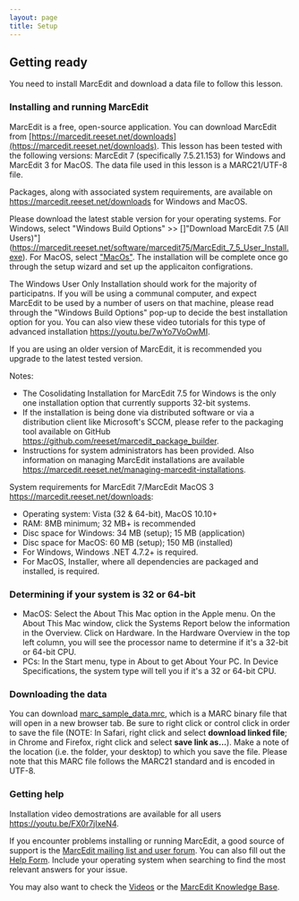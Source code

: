 ```yaml
---
layout: page
title: Setup
---
```


## Getting ready

You need to install MarcEdit and download a data file to follow this lesson.

### Installing and running MarcEdit

MarcEdit is a free, open-source application. You can download MarcEdit from
[https://marcedit.reeset.net/downloads](https://marcedit.reeset.net/downloads).
This lesson has been tested with the following versions: MarcEdit 7 (specifically 7.5.21.153) for Windows and MarcEdit 3 for MacOS. The data file used in this lesson is a MARC21/UTF-8 file.

Packages, along with associated system requirements, are available on <https://marcedit.reeset.net/downloads> for Windows and MacOS.

Please download the latest stable version for your operating systems. For Windows, select "Windows Build Options" >> []"Download MarcEdit 7.5 (All Users)"](https://marcedit.reeset.net/software/marcedit75/MarcEdit_7_5_User_Install.exe). For MacOS, select ["MacOs"](https://marcedit.reeset.net/software/marcedit75/MarcEdit3_5.pkg.zip). The installation will be complete once go through the setup wizard and set up the applicaiton configrations.

The Windows User Only Installation should work for the majority of participatns. If you will be using a communal computer, and expect MarcEdit to be used by a number of users on that machine, please read through the "Windows Build Options" pop-up to decide the best installation option for you. You can also view these video tutorials for this type of advanced installation <https://youtu.be/7wYo7VoOwMI>.

If you are using an older version of MarcEdit, it is recommended you upgrade to the latest tested version.

Notes:
* The Cosolidating Installation for MarcEdit 7.5 for Windows is the only one installation option that currently supports 32-bit systems.
* If the installation is being done via distributed software or via a distribution client like Microsoft's SCCM, please refer to the packaging tool available on GitHub <https://github.com/reeset/marcedit_package_builder>.
* Instructions for system administrators has been provided. Also information on managing MarcEdit installations are available <https://marcedit.reeset.net/managing-marcedit-installations>.

System requirements for MarcEdit 7/MarcEdit MacOS 3 <https://marcedit.reeset.net/downloads>:
* Operating system: Vista (32 & 64-bit), MacOS 10.10+
* RAM: 8MB minimum; 32 MB+ is recommended
* Disc space for Windows: 34 MB (setup); 15 MB (application)
* Disc space for MacOS: 60 MB (setup); 150 MB (installed)
* For Windows, Windows .NET 4.7.2+ is required.
* For MacOS, Installer, where all dependencies are packaged and installed, is required.

### Determining if your system is 32 or 64-bit
* MacOS: Select the About This Mac option in the Apple menu. On the About This Mac window, click the Systems Report below the information in the Overview. Click on Hardware. In the Hardware Overview in the top left column, you will see the processor name to determine if it's a 32-bit or 64-bit CPU.
* PCs: In the Start menu, type in About to get About Your PC. In Device Specifications, the system type will tell you if it's a 32 or 64-bit CPU.

### Downloading the data

You can download [marc_sample_data.mrc](https://github.com/LibraryCarpentry/lc-marcedit/tree/gh-pages/data/marc_sample_data.mrc), which is a MARC binary file that will open in a new browser tab. Be sure to right click or control click in order to save the file (NOTE: In Safari, right click and select **download linked file**; in Chrome and Firefox, right click and select **save link as...**). Make a note of the location (i.e. the folder, your desktop) to which you save the file. Please note that this MARC file follows the MARC21 standard and is encoded in UTF-8.


### Getting help

Installation video demostrations are available for all users <https://youtu.be/FX0r7jIxeN4>.

If you encounter problems installing or running MarcEdit, a good source of support is the [MarcEdit mailing list and user forum](http://listserv.gmu.edu/cgi-bin/wa?A0=marcedit-l). You can also fill out the [Help Form](https://marcedit.reeset.net/contact-me).
Include your operating system when searching to find the most relevant answers for your issue.

You may also want to check the [Videos](https://www.youtube.com/playlist?list=PLrHRsJ91nVFScJLS91SWR5awtFfpewMWg) or the [MarcEdit Knowledge Base](https://marcedit.reeset.net/archives/category/knowledge_base).
